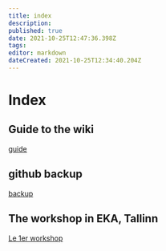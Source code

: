 ```yaml
---
title: index
description: 
published: true
date: 2021-10-25T12:47:36.398Z
tags: 
editor: markdown
dateCreated: 2021-10-25T12:34:40.204Z
---
```


# Index

## Guide to the wiki
[guide](/en/guide)

## github backup
[backup](https://github.com/RandomLab/wiki.ourwriting.tools.backup)

## The workshop in EKA, Tallinn
[Le 1er workshop](/en/tallinn-workshop/home)
